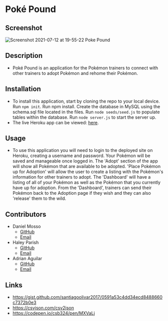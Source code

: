# Poké Pound
## Screenshot
![Screenshot 2021-07-12 at 19-55-22 Poke Pound](https://user-images.githubusercontent.com/77472152/125383002-8e09ee80-e34b-11eb-8c03-284b0052976a.png)

## Description
- Poké Pound is an application for the Pokémon trainers to connect with other trainers to adopt Pokémon and rehome their Pokémon.

## Installation
- To install this application, start by cloning the repo to your local device. Run ```npm init```. Run npm install. Create the database in MySQL using the schema.sql file located in the files. Run ```node seeds/seed.js``` to populate tables within the database. Run ```node server.js``` to start the server up. 
- The live Heroku app can be viewed: [here](https://desolate-inlet-00665.herokuapp.com/).

## Usage
- To use this application you will need to login to the deployed site on Heroku, creating a username and password. Your Pokémon will be saved and manageable once logged in. The 'Adopt' section of the app will show all Pokémon that are available to be adopted. 'Place Pokémon up for Adoption' will allow the user to create a listing with the Pokémon's information for other trainers to adopt. The 'Dashboard' will have a listing of all of your Pokémon as well as the Pokémon that you currently have up for adoption. From the 'Dashboard', trainers can send their Pokémon back to the Adoption page if they wish and they can also 'release' them to the wild.

## Contributors
- Daniel Mosso
	- [GitHub](https://github.com/benjimosso)
	- [Email](benjimosso@gmail.com)
- Haley Parish
	- [GitHub](https://github.com/heparish)
	- [Email](heparish@ucdavis.edu)
- Adrian Aguilar
	- [GitHub](https://github.com/Ascension23)
	- [Email](Tygor23@gmail.com)

## Links
* https://gist.github.com/santiagoolivar2017/0591a53c4dd34ecd8488660c7372b0e3
* https://csvjson.com/csv2json
* https://codepen.io/csb324/pen/MXVaLj
